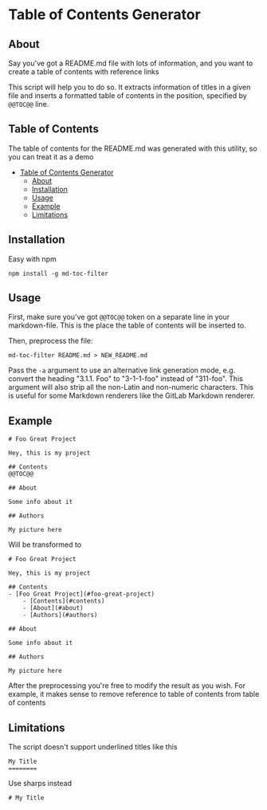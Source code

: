 # Table of Contents Generator

## About

Say you've got a README.md file with lots of information, and you want to
create a table of contents with reference links

This script will help you to do so. It extracts information of titles
in a given file and inserts a formatted table of contents in the position,
specified by `@@TOC@@` line.

## Table of Contents

The table of contents for the README.md was generated with
this utility, so you can treat it as a demo

- [Table of Contents Generator](#table-of-contents-generator)
    - [About](#about)
    - [Installation](#installation)
    - [Usage](#usage)
    - [Example](#example)
    - [Limitations](#limitations)

## Installation

Easy with npm
```
npm install -g md-toc-filter
```

## Usage

First, make sure you've got `@@TOC@@` token on a separate
line in your markdown-file. This is the place the table of contents
will be inserted to.

Then, preprocess the file:
```
md-toc-filter README.md > NEW_README.md
```
Pass the `-a` argument to use an alternative link generation mode, e.g. convert
the heading "3.1.1. Foo" to "3-1-1-foo" instead of "311-foo". This argument will
also strip all the non-Latin and non-numeric characters. This is useful for some
Markdown renderers like the GitLab Markdown renderer.
## Example

```
# Foo Great Project

Hey, this is my project

## Contents
@@TOC@@

## About

Some info about it

## Authors

My picture here
```

Will be transformed to
```
# Foo Great Project

Hey, this is my project

## Contents
- [Foo Great Project](#foo-great-project)
    - [Contents](#contents)
    - [About](#about)
    - [Authors](#authors)

## About

Some info about it

## Authors

My picture here
```

After the preprocessing you're free to modify the result as you wish.
For example, it makes sense to remove reference to table of contents from
table of contents

## Limitations

The script doesn't support underlined titles like this
```
My Title
========
```

Use sharps instead
```
# My Title
```
